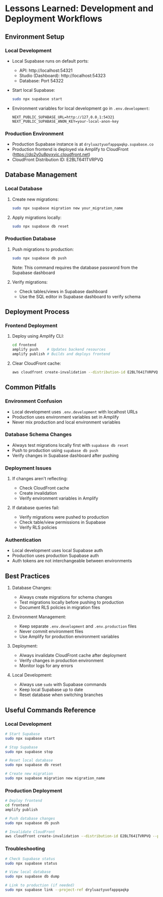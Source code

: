 # Lessons Learned: Development and Deployment Workflows

## Environment Setup

### Local Development
- Local Supabase runs on default ports:
  - API: http://localhost:54321
  - Studio (Dashboard): http://localhost:54323
  - Database: Port 54322

- Start local Supabase:
  ```bash
  sudo npx supabase start
  ```

- Environment variables for local development go in `.env.development`:
  ```
  NEXT_PUBLIC_SUPABASE_URL=http://127.0.0.1:54321
  NEXT_PUBLIC_SUPABASE_ANON_KEY=your-local-anon-key
  ```

### Production Environment
- Production Supabase instance is at `dryluaztyuofappqaqkp.supabase.co`
- Production frontend is deployed via Amplify to CloudFront (https://do2y0u8pyxvic.cloudfront.net)
- CloudFront Distribution ID: E2BLT641TVRPVQ

## Database Management

### Local Database
1. Create new migrations:
   ```bash
   sudo npx supabase migration new your_migration_name
   ```

2. Apply migrations locally:
   ```bash
   sudo npx supabase db reset
   ```

### Production Database
1. Push migrations to production:
   ```bash
   sudo npx supabase db push
   ```
   Note: This command requires the database password from the Supabase dashboard

2. Verify migrations:
   - Check tables/views in Supabase dashboard
   - Use the SQL editor in Supabase dashboard to verify schema

## Deployment Process

### Frontend Deployment
1. Deploy using Amplify CLI:
   ```bash
   cd frontend
   amplify push    # Updates backend resources
   amplify publish # Builds and deploys frontend
   ```

2. Clear CloudFront cache:
   ```bash
   aws cloudfront create-invalidation --distribution-id E2BLT641TVRPVQ --paths "/*" --profile gauntlet
   ```

## Common Pitfalls

### Environment Confusion
- Local development uses `.env.development` with localhost URLs
- Production uses environment variables set in Amplify
- Never mix production and local environment variables

### Database Schema Changes
- Always test migrations locally first with `supabase db reset`
- Push to production using `supabase db push`
- Verify changes in Supabase dashboard after pushing

### Deployment Issues
1. If changes aren't reflecting:
   - Check CloudFront cache
   - Create invalidation
   - Verify environment variables in Amplify

2. If database queries fail:
   - Verify migrations were pushed to production
   - Check table/view permissions in Supabase
   - Verify RLS policies

### Authentication
- Local development uses local Supabase auth
- Production uses production Supabase auth
- Auth tokens are not interchangeable between environments

## Best Practices

1. Database Changes:
   - Always create migrations for schema changes
   - Test migrations locally before pushing to production
   - Document RLS policies in migration files

2. Environment Management:
   - Keep separate `.env.development` and `.env.production` files
   - Never commit environment files
   - Use Amplify for production environment variables

3. Deployment:
   - Always invalidate CloudFront cache after deployment
   - Verify changes in production environment
   - Monitor logs for any errors

4. Local Development:
   - Always use `sudo` with Supabase commands
   - Keep local Supabase up to date
   - Reset database when switching branches

## Useful Commands Reference

### Local Development
```bash
# Start Supabase
sudo npx supabase start

# Stop Supabase
sudo npx supabase stop

# Reset local database
sudo npx supabase db reset

# Create new migration
sudo npx supabase migration new migration_name
```

### Production Deployment
```bash
# Deploy frontend
cd frontend
amplify publish

# Push database changes
sudo npx supabase db push

# Invalidate CloudFront
aws cloudfront create-invalidation --distribution-id E2BLT641TVRPVQ --paths "/*" --profile gauntlet
```

### Troubleshooting
```bash
# Check Supabase status
sudo npx supabase status

# View local database
sudo npx supabase db dump

# Link to production (if needed)
sudo npx supabase link --project-ref dryluaztyuofappqaqkp
``` 
